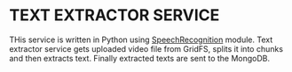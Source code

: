 # TEXT EXTRACTOR SERVICE

THis service is written in Python using [SpeechRecognition](./https://pypi.org/project/SpeechRecognition/) module. Text extractor service gets uploaded video file from GridFS, splits it into chunks and then extracts text. Finally extracted texts are sent to the MongoDB.